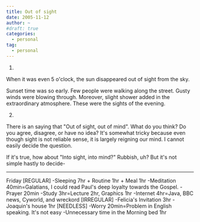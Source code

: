 ```yaml
---
title: Out of sight
date: 2005-11-12
author: ~
#draft: true
categories:
  - personal
tag:
  - personal
---
```




1. 
When it was even 5 o'clock, the sun disappeared out of sight from the sky.

Sunset time was so early.
Few people were walking along the street.
Gusty winds were blowing through.
Moreover, slight shower added in the extraordinary atmosphere.
These were the sights of the evening.

2.
There is an saying that "Out of sight, out of mind".
What do you think?
Do you agree, disagree, or have no idea?
It's somewhat tricky because even though sight is not reliable sense,
it is largely reigning our mind.
I cannot easily decide the question.

If it's true, how about "Into sight, into mind?"
Rubbish, uh? But it's not simple hastly to decide-

-------
Friday
[REGULAR]
-Sleeping 7hr + Routine 1hr + Meal 1hr
-Meditation 40min=Galatians, I could read Paul's deep loyalty towards the Gospel.
-Prayer 20min
-Study 3hr=Lecture 2hr, Graphics 1hr
-Internet 4hr=Java, BBC news, Cyworld, and wreckord
[IRREGULAR]
-Felicia's Invitation 3hr
-Joaquin's house 1hr
[NEEDLESS]
-Worry 20min=Problem in English speaking. It's not easy
-Unnecessary time in the Morning bed 1hr


 






